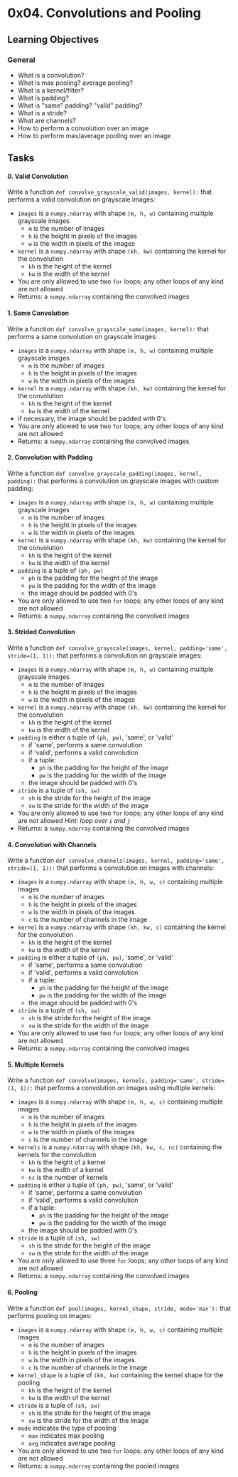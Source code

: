 0x04. Convolutions and Pooling
==============================

Learning Objectives
-------------------

### General

-   What is a convolution?
-   What is max pooling? average pooling?
-   What is a kernel/filter?
-   What is padding?
-   What is "same" padding? "valid" padding?
-   What is a stride?
-   What are channels?
-   How to perform a convolution over an image
-   How to perform max/average pooling over an image

Tasks
-----

#### 0\. Valid Convolution

Write a function `def convolve_grayscale_valid(images, kernel):` that performs a valid convolution on grayscale images:

-   `images` is a `numpy.ndarray` with shape `(m, h, w)` containing multiple grayscale images
    -   `m` is the number of images
    -   `h` is the height in pixels of the images
    -   `w` is the width in pixels of the images
-   `kernel` is a `numpy.ndarray` with shape `(kh, kw)` containing the kernel for the convolution
    -   `kh` is the height of the kernel
    -   `kw` is the width of the kernel
-   You are only allowed to use two `for` loops; any other loops of any kind are not allowed
-   Returns: a `numpy.ndarray` containing the convolved images

#### 1\. Same Convolution

Write a function `def convolve_grayscale_same(images, kernel):` that performs a same convolution on grayscale images:

-   `images` is a `numpy.ndarray` with shape `(m, h, w)` containing multiple grayscale images
    -   `m` is the number of images
    -   `h` is the height in pixels of the images
    -   `w` is the width in pixels of the images
-   `kernel` is a `numpy.ndarray` with shape `(kh, kw)` containing the kernel for the convolution
    -   `kh` is the height of the kernel
    -   `kw` is the width of the kernel
-   if necessary, the image should be padded with 0's
-   You are only allowed to use two `for` loops; any other loops of any kind are not allowed
-   Returns: a `numpy.ndarray` containing the convolved images

#### 2\. Convolution with Padding

Write a function `def convolve_grayscale_padding(images, kernel, padding):` that performs a convolution on grayscale images with custom padding:

-   `images` is a `numpy.ndarray` with shape `(m, h, w)` containing multiple grayscale images
    -   `m` is the number of images
    -   `h` is the height in pixels of the images
    -   `w` is the width in pixels of the images
-   `kernel` is a `numpy.ndarray` with shape `(kh, kw)` containing the kernel for the convolution
    -   `kh` is the height of the kernel
    -   `kw` is the width of the kernel
-   `padding` is a tuple of `(ph, pw)`
    -   `ph` is the padding for the height of the image
    -   `pw` is the padding for the width of the image
    -   the image should be padded with 0's
-   You are only allowed to use two `for` loops; any other loops of any kind are not allowed
-   Returns: a `numpy.ndarray` containing the convolved images

#### 3\. Strided Convolution

Write a function `def convolve_grayscale(images, kernel, padding='same', stride=(1, 1)):` that performs a convolution on grayscale images:

-   `images` is a `numpy.ndarray` with shape `(m, h, w)` containing multiple grayscale images
    -   `m` is the number of images
    -   `h` is the height in pixels of the images
    -   `w` is the width in pixels of the images
-   `kernel` is a `numpy.ndarray` with shape `(kh, kw)` containing the kernel for the convolution
    -   `kh` is the height of the kernel
    -   `kw` is the width of the kernel
-   `padding` is either a tuple of `(ph, pw)`, 'same', or 'valid'
    -   if 'same', performs a same convolution
    -   if 'valid', performs a valid convolution
    -   if a tuple:
        -   `ph` is the padding for the height of the image
        -   `pw` is the padding for the width of the image
    -   the image should be padded with 0's
-   `stride` is a tuple of `(sh, sw)`
    -   `sh` is the stride for the height of the image
    -   `sw` is the stride for the width of the image
-   You are only allowed to use two `for` loops; any other loops of any kind are not allowed *Hint: loop over `i` and `j`*
-   Returns: a `numpy.ndarray` containing the convolved images

#### 4\. Convolution with Channels

Write a function `def convolve_channels(images, kernel, padding='same', stride=(1, 1)):` that performs a convolution on images with channels:

-   `images` is a `numpy.ndarray` with shape `(m, h, w, c)` containing multiple images
    -   `m` is the number of images
    -   `h` is the height in pixels of the images
    -   `w` is the width in pixels of the images
    -   `c` is the number of channels in the image
-   `kernel` is a `numpy.ndarray` with shape `(kh, kw, c)` containing the kernel for the convolution
    -   `kh` is the height of the kernel
    -   `kw` is the width of the kernel
-   `padding` is either a tuple of `(ph, pw)`, 'same', or 'valid'
    -   if 'same', performs a same convolution
    -   if 'valid', performs a valid convolution
    -   if a tuple:
        -   `ph` is the padding for the height of the image
        -   `pw` is the padding for the width of the image
    -   the image should be padded with 0's
-   `stride` is a tuple of `(sh, sw)`
    -   `sh` is the stride for the height of the image
    -   `sw` is the stride for the width of the image
-   You are only allowed to use two `for` loops; any other loops of any kind are not allowed
-   Returns: a `numpy.ndarray` containing the convolved images

#### 5\. Multiple Kernels

Write a function `def convolve(images, kernels, padding='same', stride=(1, 1)):` that performs a convolution on images using multiple kernels:

-   `images` is a `numpy.ndarray` with shape `(m, h, w, c)` containing multiple images
    -   `m` is the number of images
    -   `h` is the height in pixels of the images
    -   `w` is the width in pixels of the images
    -   `c` is the number of channels in the image
-   `kernels` is a `numpy.ndarray` with shape `(kh, kw, c, nc)` containing the kernels for the convolution
    -   `kh` is the height of a kernel
    -   `kw` is the width of a kernel
    -   `nc` is the number of kernels
-   `padding` is either a tuple of `(ph, pw)`, 'same', or 'valid'
    -   if 'same', performs a same convolution
    -   if 'valid', performs a valid convolution
    -   if a tuple:
        -   `ph` is the padding for the height of the image
        -   `pw` is the padding for the width of the image
    -   the image should be padded with 0's
-   `stride` is a tuple of `(sh, sw)`
    -   `sh` is the stride for the height of the image
    -   `sw` is the stride for the width of the image
-   You are only allowed to use three `for` loops; any other loops of any kind are not allowed
-   Returns: a `numpy.ndarray` containing the convolved images

#### 6\. Pooling

Write a function `def pool(images, kernel_shape, stride, mode='max'):` that performs pooling on images:

-   `images` is a `numpy.ndarray` with shape `(m, h, w, c)` containing multiple images
    -   `m` is the number of images
    -   `h` is the height in pixels of the images
    -   `w` is the width in pixels of the images
    -   `c` is the number of channels in the image
-   `kernel_shape` is a tuple of `(kh, kw)` containing the kernel shape for the pooling
    -   `kh` is the height of the kernel
    -   `kw` is the width of the kernel
-   `stride` is a tuple of `(sh, sw)`
    -   `sh` is the stride for the height of the image
    -   `sw` is the stride for the width of the image
-   `mode` indicates the type of pooling
    -   `max` indicates max pooling
    -   `avg` indicates average pooling
-   You are only allowed to use two `for` loops; any other loops of any kind are not allowed
-   Returns: a `numpy.ndarray` containing the pooled images
